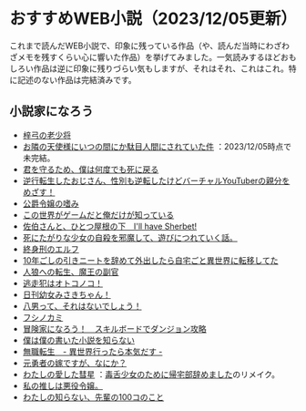 # おすすめWEB小説（2023/12/05更新）
これまで読んだWEB小説で、印象に残っている作品（や、読んだ当時にわざわざメモを残すくらい心に響いた作品）を挙げてみました。一気読みするほどおもしろい作品は逆に印象に残りづらい気もしますが、それはそれ、これはこれ。特に記述のない作品は完結済みです。

## 小説家になろう
* [梓弓の老少将](https://ncode.syosetu.com/n0980fn/)
* [お隣の天使様にいつの間にか駄目人間にされていた件](https://ncode.syosetu.com/n8440fe/)
  ：2023/12/05時点で未完結。
* [君を守るため、僕は何度でも死に戻る](https://ncode.syosetu.com/n3616fr/)
* [逆行転生したおじさん、性別も逆転したけどバーチャルYouTuberの親分をめざす！](https://ncode.syosetu.com/n3530fy/)
* [公爵令嬢の嗜み](https://ncode.syosetu.com/n1337cn/)
* [この世界がゲームだと俺だけが知っている](https://ncode.syosetu.com/n9078bd/)
* [佐伯さんと、ひとつ屋根の下　I'll have Sherbet!](https://ncode.syosetu.com/n0860u/)
* [死にたがりな少女の自殺を邪魔して、遊びにつれていく話。](https://ncode.syosetu.com/n1348ff/)
* [終身刑のエルフ](https://ncode.syosetu.com/n9593ib/)
* [10年ごしの引きニートを辞めて外出したら自宅ごと異世界に転移してた](https://ncode.syosetu.com/n7594ct/)
* [人狼への転生、魔王の副官](https://ncode.syosetu.com/n1576cu/)
* [逃走犯はオトコノコ！](https://ncode.syosetu.com/n5894ce/)
* [日刊幼女みさきちゃん！](https://ncode.syosetu.com/n9395dd/)
* [八男って、それはないでしょう！](https://ncode.syosetu.com/n8802bq/)
* [フシノカミ](https://ncode.syosetu.com/n3260fe/)
* [冒険家になろう！　スキルボードでダンジョン攻略](https://ncode.syosetu.com/n8618ef/)
* [僕は僕の書いた小説を知らない](https://ncode.syosetu.com/n7248el/)
* [無職転生　- 異世界行ったら本気だす -](https://ncode.syosetu.com/n9669bk/)
* [元勇者の嫁ですが、なにか？](元勇者の嫁ですが、なにか？)
* [わたしの愛した彗星](https://ncode.syosetu.com/n1542hs/)
  ：[毒舌少女のために帰宅部辞めました](https://ncode.syosetu.com/n6599ds/)のリメイク。
* [私の推しは悪役令嬢。](https://ncode.syosetu.com/n8792em/)
* [わたしの知らない、先輩の100コのこと](https://ncode.syosetu.com/n3707eg/)
